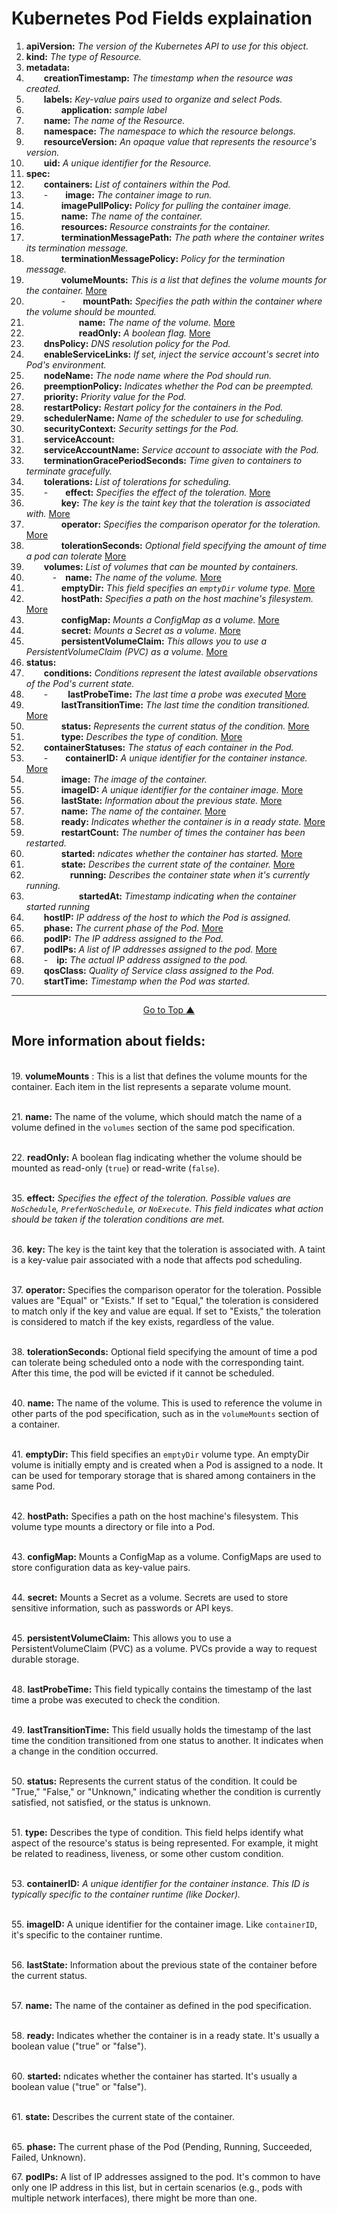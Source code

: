 # Kubernetes Pod Fields explaination  
<a name="fieldsexplaination"></a>

1. **apiVersion:** *The version of the Kubernetes API to use for this object.*  
2. **kind:** *The type of Resource.*   
3. **metadata:**  
4. &emsp;&emsp;**creationTimestamp:** *The timestamp when the resource was created.*   
5. &emsp;&emsp;**labels:** *Key-value pairs used to organize and select Pods.*  
6. &emsp;&emsp;&emsp;&emsp;**application:** *sample label*   
7. &emsp;&emsp;**name:** *The name of the Resource.*   
8. &emsp;&emsp;**namespace:** *The namespace to which the resource belongs.*   
9. &emsp;&emsp;**resourceVersion:** *An opaque value that represents the resource's version.*    
10. &emsp;&emsp;**uid:** *A unique identifier for the Resource.*   
11. **spec:**  
12. &emsp;&emsp;**containers:** *List of containers within the Pod.*  
13. &emsp;&emsp;-&emsp;&emsp;**image:** *The container image to run.*   
14. &emsp;&emsp;&emsp;&emsp;**imagePullPolicy:** *Policy for pulling the container image.*   
15. &emsp;&emsp;&emsp;&emsp;**name:** *The name of the container.*   
16. &emsp;&emsp;&emsp;&emsp;**resources:** *Resource constraints for the container.*   
17. &emsp;&emsp;&emsp;&emsp;**terminationMessagePath:** *The path where the container writes its termination message.*   
18. &emsp;&emsp;&emsp;&emsp;**terminationMessagePolicy:** *Policy for the termination message.*  
19. &emsp;&emsp;&emsp;&emsp;**volumeMounts:** *This is a list that defines the volume mounts for the container.* [More](#volemeMounts)  
20. &emsp;&emsp;&emsp;&emsp;-&emsp;&emsp;**mountPath:** *Specifies the path within the container where the volume should be mounted.*  
21. &emsp;&emsp;&emsp;&emsp;&emsp;&emsp;**name:** *The name of the volume.* [More](#volemeMountsName)   
22. &emsp;&emsp;&emsp;&emsp;&emsp;&emsp;**readOnly:** *A boolean flag.* [More](#volemereadOnly)  
23. &emsp;&emsp;**dnsPolicy:** *DNS resolution policy for the Pod.*  
24. &emsp;&emsp;**enableServiceLinks:** *If set, inject the service account's secret into Pod's environment.*  
25. &emsp;&emsp;**nodeName:**  *The node name where the Pod should run.*  
26. &emsp;&emsp;**preemptionPolicy:** *Indicates whether the Pod can be preempted.*  
27. &emsp;&emsp;**priority:** *Priority value for the Pod.*  
28. &emsp;&emsp;**restartPolicy:** *Restart policy for the containers in the Pod.*  
29. &emsp;&emsp;**schedulerName:** *Name of the scheduler to use for scheduling.*  
30. &emsp;&emsp;**securityContext:** *Security settings for the Pod.*  
31. &emsp;&emsp;**serviceAccount:**  
32. &emsp;&emsp;**serviceAccountName:** *Service account to associate with the Pod.*  
33. &emsp;&emsp;**terminationGracePeriodSeconds:** *Time given to containers to terminate gracefully.*  
34. &emsp;&emsp;**tolerations:** *List of tolerations for scheduling.*  
35. &emsp;&emsp;-&emsp;&emsp;**effect:** *Specifies the effect of the toleration.* [More](#tolerationEffect)   
36. &emsp;&emsp;&emsp;&emsp;**key:** *The key is the taint key that the toleration is associated with.* [More](#tolerationKey)   
37. &emsp;&emsp;&emsp;&emsp;**operator:** *Specifies the comparison operator for the toleration.* [More](#tolerationOperator)  
38. &emsp;&emsp;&emsp;&emsp;**tolerationSeconds:** *Optional field specifying the amount of time a pod can tolerate* [More](#tolerationSeconds)  
39. &emsp;&emsp;**volumes:** *List of volumes that can be mounted by containers.*  
40. &emsp;&emsp;&emsp;-&emsp;**name:** *The name of the volume.* [More](#volumesname)     
41. &emsp;&emsp;&emsp;&emsp;**emptyDir:** *This field specifies an `emptyDir` volume type.* [More](#emptyDir)   
42. &emsp;&emsp;&emsp;&emsp;**hostPath:** *Specifies a path on the host machine's filesystem.* [More](#hostPath)  
43. &emsp;&emsp;&emsp;&emsp;**configMap:** *Mounts a ConfigMap as a volume.* [More](#configMap)    
44. &emsp;&emsp;&emsp;&emsp;**secret:** *Mounts a Secret as a volume.* [More](#secret)   
45. &emsp;&emsp;&emsp;&emsp;**persistentVolumeClaim:** *This allows you to use a PersistentVolumeClaim (PVC) as a volume.* [More](#persistentVolumeClaim)  
46. **status:**  
47. &emsp;&emsp;**conditions:** *Conditions represent the latest available observations of the Pod's current state.*  
48. &emsp;&emsp;- &emsp;&emsp;**lastProbeTime:** *The last time a probe was executed* [More](#statuslastProbeTime)   
49. &emsp;&emsp;&emsp;&emsp;**lastTransitionTime:** *The last time the condition transitioned.* [More](#statuslastTransitionTime)  
50. &emsp;&emsp;&emsp;&emsp;**status:** *Represents the current status of the condition.* [More](#statusStatus)  
51. &emsp;&emsp;&emsp;&emsp;**type:** *Describes the type of condition.*  [More](#statusType) 
52. &emsp;&emsp;**containerStatuses:** *The status of each container in the Pod.*  
53. &emsp;&emsp;-&emsp;&emsp;**containerID:** *A unique identifier for the container instance.* [More](#statusContainerID)   
54. &emsp;&emsp;&emsp;&emsp;**image:** *The image of the container.*  
55. &emsp;&emsp;&emsp;&emsp;**imageID:** *A unique identifier for the container image.* [More](#statusImageID)  
56. &emsp;&emsp;&emsp;&emsp;**lastState:** *Information about the previous state.* [More](#statusLastState)  
57. &emsp;&emsp;&emsp;&emsp;**name:** *The name of the container.* [More](#statuscontainername)  
58. &emsp;&emsp;&emsp;&emsp;**ready:** *Indicates whether the container is in a ready state.* [More](#statuscontainerready)  
59. &emsp;&emsp;&emsp;&emsp;**restartCount:** *The number of times the container has been restarted.*  
60. &emsp;&emsp;&emsp;&emsp;**started:** *ndicates whether the container has started.* [More](#statuscontainerstarted)  
61. &emsp;&emsp;&emsp;&emsp;**state:** *Describes the current state of the container.* [More](#statuscontainerstate)  
62. &emsp;&emsp;&emsp;&emsp;&emsp;**running:** *Describes the container state when it's currently running.*  
63. &emsp;&emsp;&emsp;&emsp;&emsp;&emsp;**startedAt:** *Timestamp indicating when the container started running*  
64. &emsp;&emsp;**hostIP:** *IP address of the host to which the Pod is assigned.*  
65. &emsp;&emsp;**phase:** *The current phase of the Pod.* [More](#statuscontainerphase)  
66. &emsp;&emsp;**podIP:** *The IP address assigned to the Pod.*  
67. &emsp;&emsp;**podIPs:** *A list of IP addresses assigned to the pod.* [More](#statuscontainerpodIps)  
68. &emsp;&emsp;-&emsp;**ip:** *The actual IP address assigned to the pod.*   
69. &emsp;&emsp;**qosClass:** *Quality of Service class assigned to the Pod.* 
70. &emsp;&emsp;**startTime:** *Timestamp when the Pod was started.*  


---
<p align="center">
  <a href="#fieldsexplaination">Go to Top ▲</a>
</p>

## More information about fields:  
<a name="volemeMounts"></a>   
19. **volumeMounts** : This is a list that defines the volume mounts for the container. Each item in the list represents a separate volume mount.   

<a name="volemeMountsName"></a>  
21. **name:** The name of the volume, which should match the name of a volume defined in the `volumes` section of the same pod specification.    

<a name="volemereadOnly"></a>   
22. **readOnly:** A boolean flag indicating whether the volume should be mounted as read-only (`true`) or read-write (`false`).

<a name="tolerationEffect"></a>  
35. **effect:** *Specifies the effect of the toleration. Possible values are `NoSchedule`, `PreferNoSchedule`, or `NoExecute`. This field indicates what action should be taken if the toleration conditions are met.* 

<a name="tolerationKey"></a>  
36. **key:** The key is the taint key that the toleration is associated with. A taint is a key-value pair associated with a node that affects pod scheduling.  

<a name="tolerationOperator"></a>  
37. **operator:** Specifies the comparison operator for the toleration. Possible values are "Equal" or "Exists." If set to "Equal," the toleration is considered to match only if the key and value are equal. If set to "Exists," the toleration is considered to match if the key exists, regardless of the value.   

<a name="tolerationSeconds"></a>  
38. **tolerationSeconds:** Optional field specifying the amount of time a pod can tolerate being scheduled onto a node with the corresponding taint. After this time, the pod will be evicted if it cannot be scheduled. 

<a name="volumesname"></a>  
40. **name:** The name of the volume. This is used to reference the volume in other parts of the pod specification, such as in the `volumeMounts` section of a container.   

<a name="emptyDir"></a>  
41. **emptyDir:** This field specifies an `emptyDir` volume type. An emptyDir volume is initially empty and is created when a Pod is assigned to a node. It can be used for temporary storage that is shared among containers in the same Pod.  

<a name="hostPath"></a>  
42. **hostPath:** Specifies a path on the host machine's filesystem. This volume type mounts a directory or file into a Pod.  

<a name="configMap"></a>  
43. **configMap:** Mounts a ConfigMap as a volume. ConfigMaps are used to store configuration data as key-value pairs.   

<a name="secret"></a>  
44. **secret:** Mounts a Secret as a volume. Secrets are used to store sensitive information, such as passwords or API keys.  

<a name="persistentVolumeClaim"></a>  
45. **persistentVolumeClaim:** This allows you to use a PersistentVolumeClaim (PVC) as a volume. PVCs provide a way to request durable storage.   

<a name="statuslastProbeTime"></a>  
48. **lastProbeTime:** This field typically contains the timestamp of the last time a probe was executed to check the condition. 

<a name="statuslastTransitionTime"></a>  
49. **lastTransitionTime:** This field usually holds the timestamp of the last time the condition transitioned from one status to another. It indicates when a change in the condition occurred.   

<a name="statusStatus"></a>  
50. **status:** Represents the current status of the condition. It could be "True," "False," or "Unknown," indicating whether the condition is currently satisfied, not satisfied, or the status is unknown.   

<a name="statusType"></a>  
51. **type:** Describes the type of condition. This field helps identify what aspect of the resource's status is being represented. For example, it might be related to readiness, liveness, or some other custom condition.  

<a name="statusContainerID"></a>  
53. **containerID:** *A unique identifier for the container instance. This ID is typically specific to the container runtime (like Docker).*   

<a name="statusImageID"></a>  
55. **imageID:** A unique identifier for the container image. Like `containerID`, it's specific to the container runtime.    

<a name="statusLastState"></a>  
56. **lastState:** Information about the previous state of the container before the current status.    

<a name="statuscontainername"></a>  
57. **name:** The name of the container as defined in the pod specification.   

<a name="statuscontainerready"></a>  
58. **ready:** Indicates whether the container is in a ready state. It's usually a boolean value ("true" or "false").   

<a name="statuscontainerstarted"></a>  
60. **started:** ndicates whether the container has started. It's usually a boolean value ("true" or "false").    

<a name="statuscontainerstate"></a>  
61. **state:** Describes the current state of the container.   

<a name="statuscontainerphase"></a>  
65. **phase:** The current phase of the Pod (Pending, Running, Succeeded, Failed, Unknown).   
 
<a name="statuscontainerpodIps"></a>
67. **podIPs:** A list of IP addresses assigned to the pod. It's common to have only one IP address in this list, but in certain scenarios (e.g., pods with multiple network interfaces), there might be more than one.  